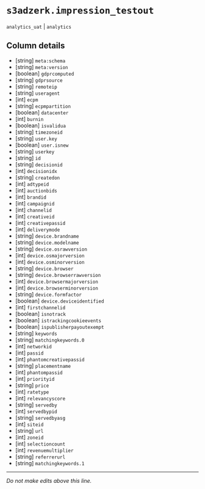 # `s3adzerk.impression_testout`
`analytics_uat` | `analytics`

## Column details
* [string]    `meta:schema`
* [string]    `meta:version`
* [boolean]   `gdprcomputed`
* [string]    `gdprsource`
* [string]    `remoteip`
* [string]    `useragent`
* [int]       `ecpm`
* [string]    `ecpmpartition`
* [boolean]   `datacenter`
* [int]       `burnin`
* [boolean]   `isvalidua`
* [string]    `timezoneid`
* [string]    `user.key`
* [boolean]   `user.isnew`
* [string]    `userkey`
* [string]    `id`
* [string]    `decisionid`
* [int]       `decisionidx`
* [string]    `createdon`
* [int]       `adtypeid`
* [int]       `auctionbids`
* [int]       `brandid`
* [int]       `campaignid`
* [int]       `channelid`
* [int]       `creativeid`
* [int]       `creativepassid`
* [int]       `deliverymode`
* [string]    `device.brandname`
* [string]    `device.modelname`
* [string]    `device.osrawversion`
* [int]       `device.osmajorversion`
* [int]       `device.osminorversion`
* [string]    `device.browser`
* [string]    `device.browserrawversion`
* [int]       `device.browsermajorversion`
* [int]       `device.browserminorversion`
* [string]    `device.formfactor`
* [boolean]   `device.deviceidentified`
* [int]       `firstchannelid`
* [boolean]   `isnotrack`
* [boolean]   `istrackingcookieevents`
* [boolean]   `ispublisherpayoutexempt`
* [string]    `keywords`
* [string]    `matchingkeywords.0`
* [int]       `networkid`
* [int]       `passid`
* [int]       `phantomcreativepassid`
* [string]    `placementname`
* [int]       `phantompassid`
* [int]       `priorityid`
* [string]    `price`
* [int]       `ratetype`
* [int]       `relevancyscore`
* [string]    `servedby`
* [int]       `servedbypid`
* [string]    `servedbyasg`
* [int]       `siteid`
* [string]    `url`
* [int]       `zoneid`
* [int]       `selectioncount`
* [int]       `revenuemultiplier`
* [string]    `referrerurl`
* [string]    `matchingkeywords.1`

-------------------------------------------------------------------------------
*Do not make edits above this line.*
